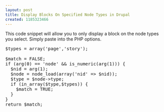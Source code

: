 ```yaml
---
layout: post
title: Display Blocks On Specified Node Types in Drupal
created: 1185323466
---
```

This code snippet will allow you to only display a block on the node types you select.  Simply paste into the PHP options.

<!--break-->

<pre class="brush:php">
$types = array('page','story');

$match = FALSE;
if (arg(0) == 'node' && is_numeric(arg(1))) {
  $nid = arg(1);
  $node = node_load(array('nid' => $nid));
  $type = $node->type;
  if (in_array($type,$types)) {
    $match = TRUE;
  }
}
return $match;
</pre>
